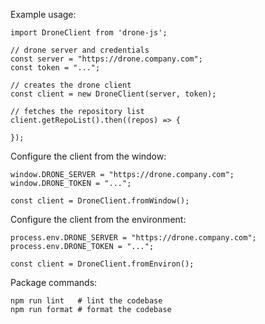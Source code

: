 Example usage:

```
import DroneClient from 'drone-js';

// drone server and credentials
const server = "https://drone.company.com";
const token = "...";

// creates the drone client
const client = new DroneClient(server, token);

// fetches the repository list
client.getRepoList().then((repos) => {

});
```

Configure the client from the window:

```
window.DRONE_SERVER = "https://drone.company.com";
window.DRONE_TOKEN = "...";

const client = DroneClient.fromWindow();
```

Configure the client from the environment:

```
process.env.DRONE_SERVER = "https://drone.company.com";
process.env.DRONE_TOKEN = "...";

const client = DroneClient.fromEnviron();
```

Package commands:

```
npm run lint   # lint the codebase
npm run format # format the codebase
```
